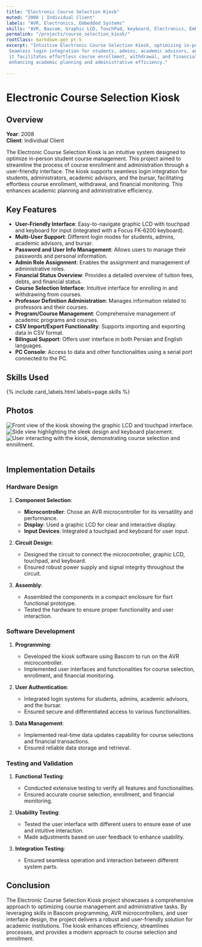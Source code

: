 ```yaml
---
title: "Electronic Course Selection Kiosk"
muted: "2008 | Individual Client"
labels: "AVR, Electronics, Embedded Systems"
skills: "AVR, Bascom, Graphic LCD, TouchPad, keyboard, Electronics, Embedded Systems, -Default, -ready"
permalink: "/projects/course_selection_kiosk/"
rootClass: markdown-gen pt-5
excerpt: "Intuitive Electronic Course Selection Kiosk, optimizing in-person student course management. 
 Seamless login integration for students, admins, academic advisors, and bursar, 
 it facilitates effortless course enrollment, withdrawal, and financial monitoring, 
 enhancing academic planning and administrative efficiency."
 
---
```



# Electronic Course Selection Kiosk

## Overview

**Year**: 2008  
**Client**: Individual Client

The Electronic Course Selection Kiosk is an intuitive system designed to optimize in-person student course management. This project aimed to streamline the process of course enrollment and administration through a user-friendly interface. The kiosk supports seamless login integration for students, administrators, academic advisors, and the bursar, facilitating effortless course enrollment, withdrawal, and financial monitoring. This enhances academic planning and administrative efficiency.

## Key Features

- **User-Friendly Interface**: Easy-to-navigate graphic LCD with touchpad and keyboard for input (integrated with a Focus FK-6200 keyboard).
- **Multi-User Support**: Different login modes for students, admins, academic advisors, and bursar.
- **Password and User Info Management**: Allows users to manage their passwords and personal information.
- **Admin Role Assignment**: Enables the assignment and management of administrative roles.
- **Financial Status Overview**: Provides a detailed overview of tuition fees, debts, and financial status.
- **Course Selection Interface**: Intuitive interface for enrolling in and withdrawing from courses.
- **Professor Definition Administration**: Manages information related to professors and their courses.
- **Program/Course Management**: Comprehensive management of academic programs and courses.
- **CSV Import/Export Functionality**: Supports importing and exporting data in CSV format.
- **Bilingual Support**: Offers user interface in both Persian and English languages.
- **PC Console**: Access to data and other functionalities using a serial port connected to the PC.


## Skills Used

{% include card_labels.html labels=page.skills %}


## Photos

<div class="container text-center design-gallery gallery">
    <div class="row justify-content-center">
      <div class="col-sm-3">
        <img src="/assets/images/course_selection_kiosk/3.jpg" 
            alt="Front view of the kiosk showing the graphic LCD and touchpad interface.">
      </div>
      <div class="col-sm-6">
        <img src="/assets/images/course_selection_kiosk/2.jpg"
            alt="Side view highlighting the sleek design and keyboard placement.">
        <img src="/assets/images/course_selection_kiosk/1.jpg"
            alt="User interacting with the kiosk, demonstrating course selection and enrollment.">
      </div>
    </div>
</div>

<br>

## Implementation Details

### Hardware Design

1. **Component Selection**:
   - **Microcontroller**: Chose an AVR microcontroller for its versatility and performance.
   - **Display**: Used a graphic LCD for clear and interactive display.
   - **Input Devices**: Integrated a touchpad and keyboard for user input.

2. **Circuit Design**:
   - Designed the circuit to connect the microcontroller, graphic LCD, touchpad, and keyboard.
   - Ensured robust power supply and signal integrity throughout the circuit.

3. **Assembly**:
   - Assembled the components in a compact enclosure for fisrt functional prototype.
   - Tested the hardware to ensure proper functionality and user interaction.

### Software Development

1. **Programming**:
   - Developed the kiosk software using Bascom to run on the AVR microcontroller.
   - Implemented user interfaces and functionalities for course selection, enrollment, and financial monitoring.

2. **User Authentication**:
   - Integrated login systems for students, admins, academic advisors, and the bursar.
   - Ensured secure and differentiated access to various functionalities.

3. **Data Management**:
   - Implemented real-time data updates capability for course selections and financial transactions.
   - Ensured reliable data storage and retrieval.

### Testing and Validation

1. **Functional Testing**:
   - Conducted extensive testing to verify all features and functionalities.
   - Ensured accurate course selection, enrollment, and financial monitoring.

2. **Usability Testing**:
   - Tested the user interface with different users to ensure ease of use and intuitive interaction.
   - Made adjustments based on user feedback to enhance usability.

3. **Integration Testing**:
   - Ensured seamless operation and interaction between different system parts.

## Conclusion

The Electronic Course Selection Kiosk project showcases a comprehensive approach to optimizing course management and administrative tasks. By leveraging skills in Bascom programming, AVR microcontrollers, and user interface design, the project delivers a robust and user-friendly solution for academic institutions. The kiosk enhances efficiency, streamlines processes, and provides a modern approach to course selection and enrollment.
